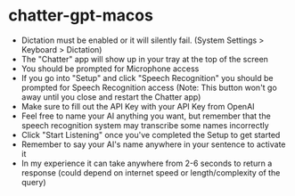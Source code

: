 # chatter-gpt-macos

- Dictation must be enabled or it will silently fail. (System Settings > Keyboard > Dictation)
- The "Chatter" app will show up in your tray at the top of the screen
- You should be prompted for Microphone access
- If you go into "Setup" and click "Speech Recognition" you should be prompted for Speech Recognition access (Note: This button won't go away until you close and restart the Chatter app)
- Make sure to fill out the API Key with your API Key from OpenAI
- Feel free to name your AI anything you want, but remember that the speech recognition system may transcribe some names incorrectly
- Click "Start Listening" once you've completed the Setup to get started
- Remember to say your AI's name anywhere in your sentence to activate it
- In my experience it can take anywhere from 2-6 seconds to return a response (could depend on internet speed or length/complexity of the query)
